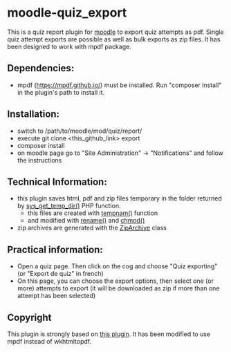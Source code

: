 moodle-quiz_export
==================

This is a quiz report plugin for [moodle](https://moodle.org/) to export quiz attempts as pdf. Single quiz attempt exports are possible as well as bulk exports as zip files.
It has been designed to work with mpdf package.

## Dependencies:
* mpdf (https://mpdf.github.io/) must be installed. Run "composer install" in the plugin's path to install it.

## Installation:
* switch to /path/to/moodle/mod/quiz/report/
* execute git clone <this_github_link> export
* composer install 
* on moodle page go to "Site Administration" -> "Notifications" and follow the instructions

## Technical Information:
* this plugin saves html, pdf and zip files temporary in the folder returned by [sys_get_temp_dir()](http://www.php.net/manual/en/function.sys-get-temp-dir.php) PHP function.
	* this files are created with [tempnam()](http://www.php.net/manual/en/function.tempnam.php) function
	* and modified with [rename()](http://mx2.php.net/manual/en/function.rename.php) and [chmod()](http://mx2.php.net/manual/en/function.chmod.php)
* zip archives are generated with the [ZipArchive](http://mx2.php.net/manual/en/class.ziparchive.php) class

## Practical information:
* Open a quiz page. Then click on the cog and choose "Quiz exporting" (or "Export de quiz" in french)
* On this page, you can choose the export options, then select one (or more) attempts to export (it will be downloaded as zip if more than one attempt has been selected)

## Copyright
This plugin is strongly based on [this plugin](https://github.com/elccHTWBerlin/moodle-quiz-export). It has been modified to use mpdf instead of wkhtmltopdf.
